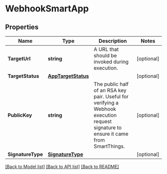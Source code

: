 # WebhookSmartApp

## Properties

Name | Type | Description | Notes
------------ | ------------- | ------------- | -------------
**TargetUrl** | **string** | A URL that should be invoked during execution. | [optional] 
**TargetStatus** | [**AppTargetStatus**](AppTargetStatus.md) |  | [optional] 
**PublicKey** | **string** | The public half of an RSA key pair.  Useful for verifying a Webhook execution request signature to ensure it came from SmartThings.  | [optional] 
**SignatureType** | [**SignatureType**](SignatureType.md) |  | [optional] 

[[Back to Model list]](../README.md#documentation-for-models) [[Back to API list]](../README.md#documentation-for-api-endpoints) [[Back to README]](../README.md)


